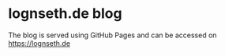 # lognseth.de blog

The blog is served using GitHub Pages and can be accessed on https://lognseth.de
